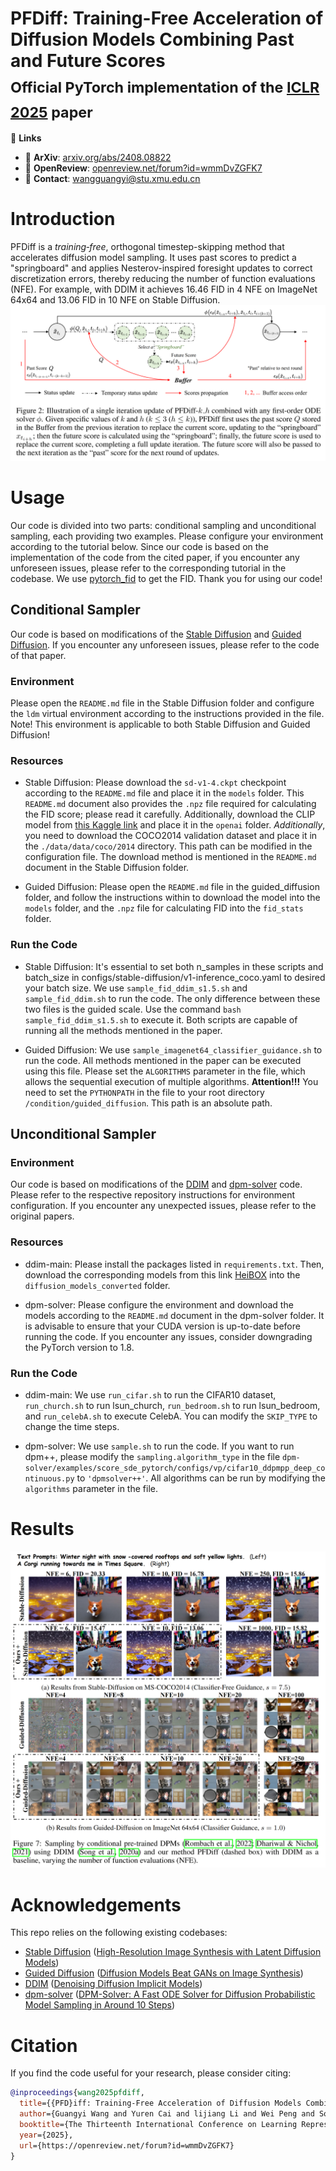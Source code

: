 # PFDiff: Training-Free Acceleration of Diffusion Models Combining Past and Future Scores<br><sub>Official PyTorch implementation of the [ICLR 2025](https://openreview.net/forum?id=wmmDvZGFK7) paper</sub>

🔗 **Links**  
- 📄 **ArXiv**: [arxiv.org/abs/2408.08822](https://arxiv.org/abs/2408.08822)  
- 📝 **OpenReview**: [openreview.net/forum?id=wmmDvZGFK7](https://openreview.net/forum?id=wmmDvZGFK7)  
- 📧 **Contact**: [wangguangyi@stu.xmu.edu.cn](mailto:wangguangyi@stu.xmu.edu.cn)

# Introduction
PFDiff is a *training‐free*, orthogonal timestep-skipping method that accelerates diffusion model sampling. It uses past scores to predict a "springboard" and applies Nesterov-inspired foresight updates to correct discretization errors, thereby reducing the number of function evaluations (NFE). For example, with DDIM it achieves 16.46 FID in 4 NFE on ImageNet 64x64 and 13.06 FID in 10 NFE on Stable Diffusion. 
![Alt text](assets/PFDiff.png)

# Usage
Our code is divided into two parts: conditional sampling and unconditional sampling, each providing two examples. Please configure your environment according to the tutorial below. Since our code is based on the implementation of the code from the cited paper, if you encounter any unforeseen issues, please refer to the corresponding tutorial in the codebase. We use [pytorch_fid](https://github.com/mseitzer/pytorch-fid) to get the FID. Thank you for using our code!

## Conditional Sampler
Our code is based on modifications of the [Stable Diffusion](https://github.com/CompVis/stable-diffusion) and [Guided Diffusion](https://github.com/openai/guided-diffusion). If you encounter any unforeseen issues, please refer to the code of that paper.

### Environment
Please open the `README.md` file in the Stable Diffusion folder and configure the `ldm` virtual environment according to the instructions provided in the file. Note! This environment is applicable to both Stable Diffusion and Guided Diffusion!

### Resources
- Stable Diffusion: Please download the `sd-v1-4.ckpt` checkpoint according to the `README.md` file and place it in the `models` folder. This `README.md` document also provides the `.npz` file required for calculating the FID score; please read it carefully. Additionally, download the CLIP model from [this Kaggle link](https://www.kaggle.com/datasets/ferruccioliu/openai-clip-vit-large-patch14?resource=download) and place it in the `openai` folder. *Additionally*, you need to download the COCO2014 validation dataset and place it in the `./data/data/coco/2014` directory. This path can be modified in the configuration file. The download method is mentioned in the `README.md` document in the Stable Diffusion folder.

- Guided Diffusion: Please open the `README.md` file in the guided_diffusion folder, and follow the instructions within to download the model into the `models` folder, and the `.npz` file for calculating FID into the `fid_stats` folder.

### Run the Code
- Stable Diffusion: It's essential to set both n_samples in these scripts and batch_size in configs/stable-diffusion/v1-inference_coco.yaml to desired your batch size. We use `sample_fid_ddim_s1.5.sh` and `sample_fid_ddim.sh` to run the code. The only difference between these two files is the guided scale. Use the command `bash sample_fid_ddim_s1.5.sh` to execute it. Both scripts are capable of running all the methods mentioned in the paper.

- Guided Diffusion: We use `sample_imagenet64_classifier_guidance.sh` to run the code. All methods mentioned in the paper can be executed using this file. Please set the `ALGORITHMS` parameter in the file, which allows the sequential execution of multiple algorithms. **Attention!!!** You need to set the `PYTHONPATH` in the file to your root directory `/condition/guided_diffusion`. This path is an absolute path.

## Unconditional Sampler
### Environment
Our code is based on modifications of the [DDIM](https://github.com/ermongroup/ddim) and [dpm-solver](https://github.com/LuChengTHU/dpm-solver) code. Please refer to the respective repository instructions for environment configuration. If you encounter any unexpected issues, please refer to the original papers.

### Resources
- ddim-main: Please install the packages listed in `requirements.txt`. Then, download the corresponding models from this link [HeiBOX](https://heibox.uni-heidelberg.de/d/01207c3f6b8441779abf/?p=%2F&mode=list) into the `diffusion_models_converted` folder.

- dpm-solver: Please configure the environment and download the models according to the `README.md` document in the dpm-solver folder. It is advisable to ensure that your CUDA version is up-to-date before running the code. If you encounter any issues, consider downgrading the PyTorch version to 1.8.

### Run the Code
- ddim-main: We use `run_cifar.sh` to run the CIFAR10 dataset, `run_church.sh` to run lsun_church, `run_bedroom.sh` to run lsun_bedroom, and `run_celebA.sh` to execute CelebA. You can modify the `SKIP_TYPE` to change the time steps.

- dpm-solver: We use `sample.sh` to run the code. If you want to run dpm++, please modify the `sampling.algorithm_type` in the file `dpm-solver/examples/score_sde_pytorch/configs/vp/cifar10_ddpmpp_deep_continuous.py` to `'dpmsolver++'`.
All algorithms can be run by modifying the `algorithms` parameter in the file.

# Results
![Alt text](assets/Sampling_Results.png)

# Acknowledgements
This repo relies on the following existing codebases:
- [Stable Diffusion](https://github.com/CompVis/stable-diffusion) ([High-Resolution Image Synthesis with Latent Diffusion Models](https://arxiv.org/abs/2112.10752))
- [Guided Diffusion](https://github.com/openai/guided-diffusion) ([Diffusion Models Beat GANs on Image Synthesis](https://arxiv.org/abs/2105.05233))
- [DDIM](https://github.com/ermongroup/ddim) ([Denoising Diffusion Implicit Models](https://arxiv.org/abs/2010.02502))
- [dpm-solver](https://github.com/LuChengTHU/dpm-solver) ([DPM-Solver: A Fast ODE Solver for Diffusion Probabilistic Model Sampling in Around 10 Steps](https://arxiv.org/abs/2206.00927))

# Citation
If you find the code useful for your research, please consider citing:

```bibtex
@inproceedings{wang2025pfdiff,
  title={{PFD}iff: Training-Free Acceleration of Diffusion Models Combining Past and Future Scores},
  author={Guangyi Wang and Yuren Cai and lijiang Li and Wei Peng and Song-Zhi Su},
  booktitle={The Thirteenth International Conference on Learning Representations},
  year={2025},
  url={https://openreview.net/forum?id=wmmDvZGFK7}
}
